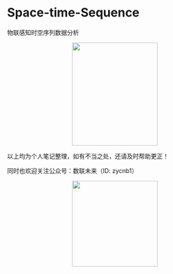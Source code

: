 # Space-time-Sequence
物联感知时空序列数据分析

<div align=center><img src="https://github.com/xchadesi/Space-time-Sequence/blob/master/感知序列分析.png", width="200" height="240"/></div>

以上均为个人笔记整理，如有不当之处，还请及时帮助更正！<br>

同时也欢迎关注公众号：数联未来（ID: zycnb1）
<div align=center><img src="https://github.com/xchadesi/Space-time-Sequence/blob/master/zycnb1.jpg", width="200" height="200"/></div>


